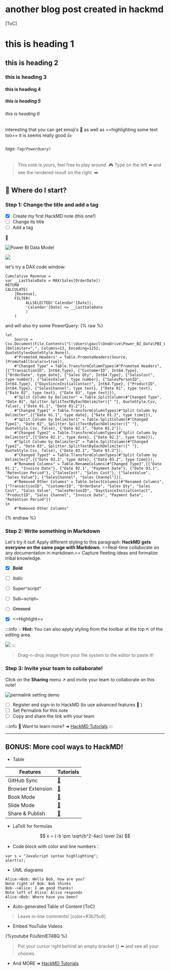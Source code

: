 # another blog post created in hackmd

[ToC]

# this is heading 1
## this is heading 2
### this is heading 3
#### this is heading 4
##### this is heading 5
###### this is heading 6

interesting that you can get emoji's :pushpin: as well as ==highlighting some text too== it is seems really good :+1: 

###### tags: `Tag(PowerQuery)`

> This note is yours, feel free to play around.  :video_game: 
> Type on the left :arrow_left: and see the rendered result on the right. :arrow_right: 

## :memo: Where do I start?

### Step 1: Change the title and add a tag

- [x] Create my first HackMD note (this one!)
- [ ] Change its title
- [ ] Add a tag

:rocket: 

![Power BI Data Model](https://i.imgur.com/M9QzPhn.png)

![](https://i.imgur.com/AczUQHy.png)

let's try a DAX code window:
```dax
Cumulative Revenue = 
var __LastSaleDate = MAX(Sales[OrderDate])
RETURN
CALCULATE(
    [Revenue],
    FILTER(
         ALLSELECTED('Calendar'[Date]),
         'Calendar'[Date] <= __LastSaleDate
         )
    )
```

and will also try some PowerQuery:
{% raw %}
```powerquery
let
    Source = Csv.Document(File.Contents("C:\Users\gavcl\OneDrive\Power_BI_Data\PBI_Labs_SalesTransactionDatav2.csv"),[Delimiter=",", Columns=13, Encoding=1252, QuoteStyle=QuoteStyle.None]),
    #"Promoted Headers" = Table.PromoteHeaders(Source, [PromoteAllScalars=true]),
    #"Changed Type" = Table.TransformColumnTypes(#"Promoted Headers",{{"TransactionID", Int64.Type}, {"CustomerID", Int64.Type}, {"OrderDate", type date}, {"Sales Qty", Int64.Type}, {"SalesCost", type number}, {"SalesValue", type number}, {"SalesPersonID", Int64.Type}, {"DaysSinceInitialContact", Int64.Type}, {"ProductID", Int64.Type}, {"SalesChannel", type text}, {"Date 01", type text}, {"Date 02", type text}, {"Date 03", type text}}),
    #"Split Column by Delimiter" = Table.SplitColumn(#"Changed Type", "Date 01", Splitter.SplitTextByEachDelimiter({" "}, QuoteStyle.Csv, false), {"Date 01.1", "Date 01.2"}),
    #"Changed Type1" = Table.TransformColumnTypes(#"Split Column by Delimiter",{{"Date 01.1", type date}, {"Date 01.2", type time}}),
    #"Split Column by Delimiter1" = Table.SplitColumn(#"Changed Type1", "Date 02", Splitter.SplitTextByEachDelimiter({" "}, QuoteStyle.Csv, false), {"Date 02.1", "Date 02.2"}),
    #"Changed Type2" = Table.TransformColumnTypes(#"Split Column by Delimiter1",{{"Date 02.1", type date}, {"Date 02.2", type time}}),
    #"Split Column by Delimiter2" = Table.SplitColumn(#"Changed Type2", "Date 03", Splitter.SplitTextByEachDelimiter({" "}, QuoteStyle.Csv, false), {"Date 03.1", "Date 03.2"}),
    #"Changed Type3" = Table.TransformColumnTypes(#"Split Column by Delimiter2",{{"Date 03.1", type date}, {"Date 03.2", type time}}),
    #"Renamed Columns" = Table.RenameColumns(#"Changed Type3",{{"Date 01.1", "Invoice Date"}, {"Date 02.1", "Payment Date"}, {"Date 03.1", "Retention Period"}, {"SalesCost", "Sales Cost"}, {"SalesValue", "Sales Value"}, {"SalesChannel", "Sales Channel"}}),
    #"Removed Other Columns" = Table.SelectColumns(#"Renamed Columns",{"TransactionID", "CustomerID", "OrderDate", "Sales Qty", "Sales Cost", "Sales Value", "SalesPersonID", "DaysSinceInitialContact", "ProductID", "Sales Channel", "Invoice Date", "Payment Date", "Retention Period"})
in
    #"Removed Other Columns"
```
{% endraw %}

### Step 2: Write something in Markdown

Let's try it out!
Apply different styling to this paragraph:
**HackMD gets everyone on the same page with Markdown.** ==Real-time collaborate on any documentation in markdown.== Capture fleeting ideas and formalize tribal knowledge.

- [x] **Bold**
- [ ] *Italic*
- [ ] Super^script^
- [ ] Sub~script~
- [ ] ~~Crossed~~
- [x] ==Highlight==



:::info
:bulb: **Hint:** You can also apply styling from the toolbar at the top :arrow_upper_left: of the editing area.

![](https://i.imgur.com/Cnle9f9.png)
:::

> Drag-n-drop image from your file system to the editor to paste it!

### Step 3: Invite your team to collaborate!

Click on the <i class="fa fa-share-alt"></i> **Sharing** menu :arrow_upper_right: and invite your team to collaborate on this note!

![permalink setting demo](https://i.imgur.com/PjUhQBB.gif)

- [ ] Register and sign-in to HackMD (to use advanced features :tada: ) 
- [ ] Set Permalink for this note
- [ ] Copy and share the link with your team

:::info
:pushpin: Want to learn more? ➜ [HackMD Tutorials](https://hackmd.io/c/tutorials) 
:::

---

## BONUS: More cool ways to HackMD!

- Table

| Features          | Tutorials               |
| ----------------- |:----------------------- |
| GitHub Sync       | [:link:][GitHub-Sync]   |
| Browser Extension | [:link:][HackMD-it]     |
| Book Mode         | [:link:][Book-mode]     |
| Slide Mode        | [:link:][Slide-mode]    | 
| Share & Publish   | [:link:][Share-Publish] |

[GitHub-Sync]: https://hackmd.io/c/tutorials/%2Fs%2Flink-with-github
[HackMD-it]: https://hackmd.io/c/tutorials/%2Fs%2Fhackmd-it
[Book-mode]: https://hackmd.io/c/tutorials/%2Fs%2Fhow-to-create-book
[Slide-mode]: https://hackmd.io/c/tutorials/%2Fs%2Fhow-to-create-slide-deck
[Share-Publish]: https://hackmd.io/c/tutorials/%2Fs%2Fhow-to-publish-note

- LaTeX for formulas

$$
x = {-b \pm \sqrt{b^2-4ac} \over 2a}
$$

- Code block with color and line numbers：
```javascript=16
var s = "JavaScript syntax highlighting";
alert(s);
```

- UML diagrams
```sequence
Alice->Bob: Hello Bob, how are you?
Note right of Bob: Bob thinks
Bob-->Alice: I am good thanks!
Note left of Alice: Alice responds
Alice->Bob: Where have you been?
```
- Auto-generated Table of Content
[ToC]

> Leave in-line comments! [color=#3b75c6]

- Embed YouTube Videos

{%youtube PJuNmlE74BQ %}

> Put your cursor right behind an empty bracket {} :arrow_left: and see all your choices.

- And MORE ➜ [HackMD Tutorials](https://hackmd.io/c/tutorials)
